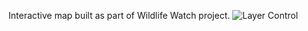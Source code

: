 Interactive map built as part of Wildlife Watch project.
![Layer Control](../screenshots/layer-control.jpg)
